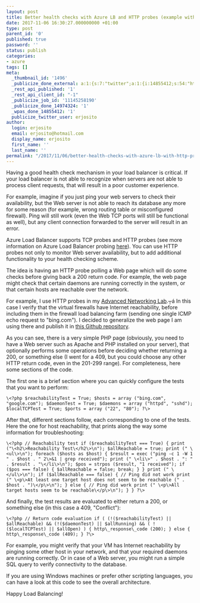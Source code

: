 ```yaml
---
layout: post
title: Better health checks with Azure LB and HTTP probes (example with PHP)
date: 2017-11-06 16:30:27.000000000 +01:00
type: post
parent_id: '0'
published: true
password: ''
status: publish
categories:
- azure
tags: []
meta:
  _thumbnail_id: '1496'
  _publicize_done_external: a:1:{s:7:"twitter";a:1:{i:14855412;s:54:"https://twitter.com/erjosito/status/927558812994850816";}}
  _rest_api_published: '1'
  _rest_api_client_id: "-1"
  _publicize_job_id: '11145258190'
  _publicize_done_14974324: '1'
  _wpas_done_14855412: '1'
  publicize_twitter_user: erjosito
author:
  login: erjosito
  email: erjosito@hotmail.com
  display_name: erjosito
  first_name: ''
  last_name: ''
permalink: "/2017/11/06/better-health-checks-with-azure-lb-with-http-probes-example-with-php/"
---
```

Having a good health check mechanism in your load balancer is critical. If your load balancer is not able to recognize when servers are not able to process client requests, that will result in a poor customer experience.

For example, imagine if you just ping your web servers to check their availability, but the Web server is not able to reach its database any more for some reason (for example, wrong routing table or misconfigured firewall). Ping will still work (even the Web TCP ports will still be functional as well), but any client connection forwarded to the server will result in an error.

Azure Load Balancer supports TCP probes and HTTP probes (see more information on Azure Load Balancer probing [here](https://docs.microsoft.com/en-us/azure/load-balancer/load-balancer-custom-probe-overview)). You can use HTTP probes not only to monitor Web server availability, but to add additional functionality to your health checking scheme.

The idea is having an HTTP probe polling a Web page which will do some checks before giving back a 200 return code. For example, the web page might check that certain daemons are running correctly in the system, or that certain hosts are reachable over the network.

For example, I use HTTP probes in my [Advanced Networking Lab](https://github.com/erjosito/azure-networking-lab).┬á In this case I verify that the virtual firewalls have Internet reachability, before including them in the firewall load balancing farm (sending one single ICMP echo request to "bing.com"). I decided to generalize the web page I am using there and publish it in [this Github repository](https://github.com/erjosito/ALB-probes).

As you can see, there is a very simple PHP page (obviously, you need to have a Web server such as Apache and PHP installed on your server), that optionally performs some operations before deciding whether returning a 200, or something else (I went for a 409, but you could choose any other HTTP return code, even in the 201-299 range). For completeness, here some sections of the code.

The first one is a brief section where you can quickly configure the tests that you want to perform:

```
\<?php $reachabilityTest = True; $hosts = array ("bing.com", "google.com"); $daemonTest = True; $daemons = array ("httpd", "sshd"); $localTCPTest = True; $ports = array ("22", "80"); ?\>
```

After that, different sections follow, each corresponding to one of the tests. Here the one for host reachability, that prints along the way some information for troubleshooting:

```
\<?php // Reachability test if ($reachabilityTest === True) { print ("\<h2\>Reachability Test\</h2\>\n"); $allReachable = true; print (" \<ul\>\n"); foreach ($hosts as $host) { $result = exec ("ping -c 1 -W 1 " . $host . " 2\>&1 | grep received"); print (" \<li\>" . $host . ": " . $result . "\</li\>\n"); $pos = strpos ($result, "1 received"); if ($pos === false) { $allReachable = false; break; } } print (" \</ul\>\n"); if ($allReachable === false) { // Ping did not work print (" \<p\>At least one target host does not seem to be reachable (" . $host . ")\</p\>\n"); } else { // Ping did work print (" \<p\>All target hosts seem to be reachable\</p\>\n"); } } ?\>
```

And finally, the test results are evaluated to either return a 200, or something else (in this case a 409, "Conflict"):

```
\<?php // Return code evaluation if ( (!($reachabilityTest) || $allReachable) && (!($daemonTest) || $allRunning) && ( !($localTCPTest) || $allOpen) ) { http\_response\_code (200); } else { http\_response\_code (409); } ?\>
```

For example, you might verify that your VM has Internet reachability by pinging some other host in your network, and that your required daemons are running correctly. Or in case of a Web server, you might run a simple SQL query to verify connectivity to the database.

If you are using Windows machines or prefer other scripting languages, you can have a look at this code to see the overall architecture.

Happy Load Balancing!

